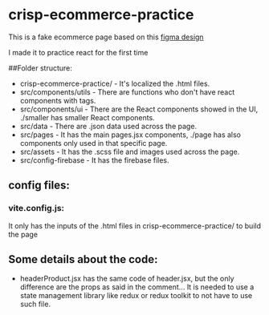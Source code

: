 # crisp-ecommerce-practice

This is a fake ecommerce page based on this [figma design](https://www.figma.com/community/file/1316811321603986115/crisp-ecommerce-theme?searchSessionId=lvl5nmps-b13x3cmf7h)

I made it to practice react for the first time

##Folder structure:

* crisp-ecommerce-practice/ - It's localized the .html files.
* src/components/utils - There are functions who don't have react components with tags.
* src/components/ui - There are the React components showed in the UI, ./smaller has smaller React components.
* src/data - There are .json data used across the page.
* src/pages - It has the main pages.jsx components, ./page has also components only used in that specific page.
* src/assets - It has the .scss file and images used across the page.
* src/config-firebase - It has the firebase files.

## config files:

### vite.config.js:

It only has the inputs of the .html files in crisp-ecommerce-practice/ to build the page

## Some details about the code:

* headerProduct.jsx has the same code of header.jsx, but the only difference are the props as said in the comment... It is needed to use a state management library like redux or redux toolkit to not have to use such file.
